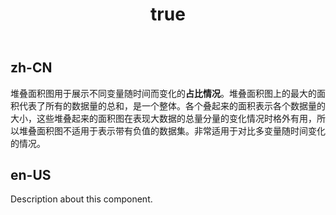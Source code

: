 ﻿---
order: 0
title:
  zh-CN: 堆叠面积图
  en-US: Stacked Area
---

## zh-CN

堆叠面积图用于展示不同变量随时间而变化的**占比情况**。堆叠面积图上的最大的面积代表了所有的数据量的总和，是一个整体。各个叠起来的面积表示各个数据量的大小，这些堆叠起来的面积图在表现大数据的总量分量的变化情况时格外有用，所以堆叠面积图不适用于表示带有负值的数据集。非常适用于对比多变量随时间变化的情况。

## en-US

Description about this component.
